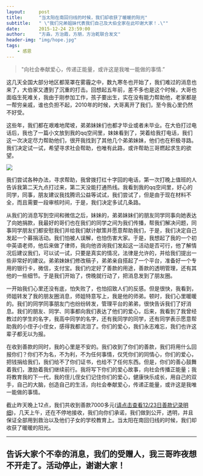 ```yaml
---
layout:     post
title:      "当太阳在南回归线的时候，我们却收获了暖暖的阳光"
subtitle:   " \"我们兄弟姐妹代表我们自己及大伯全家在此叩谢大家！.\""
date:       2015-12-24 23:59:00
author:     "方淼，方治霞，方朋，方治乾联合发文"
header-img: "img/hope.jpg"
tags:
    - 感恩
---
```


> "向社会奉献爱心，传递正能量，或许这是我唯一能做的事情.”

这几天全国大部分地区都笼罩在雾霾之中，数九寒冬也开始了，我们难过的消息也来了，大伯家又遭到了沉重的打击。回想起五年前，差不多也是这个时候，大哥也面临生死难关，我由于刚参加工作，孩子要出生，实在没有能力帮助他，老家都是一帮穷亲戚，谁也负担不起，2010年的时候，大哥离开了我们，至今我心里仍然不好受。

这些年，我们都在艰难地爬坡，弟弟妹妹们也都才毕业或者未毕业。在大伯打过电话后，我也了一篇小文放到我的qq空间里，妹妹看到了，哭着给我打电话，我们这一次决定尽力帮助他们，很开我找到了其他几个弟弟妹妹，他们也在积极寻路。我们决定试一试，希望寻求社会帮助，也唯有此路，或许帮助三哥燃起求生的欲望。

![](http://paylove.github.io/img/56.pic.jpg)

我们尝试各种办法，寻求帮助，我曾拨打红十字回的电话，第一次打晚上值班的人告诉我第二天九点打过来，第二天没能打通热线。我看到我的qq空间里，好心的同学，同事，朋友建议我找腾讯公益等试试，我们尝试了，但是由于现在材料不全，而且需要一段审核时间，于是，我们决定多试几条路。

从我们的消息写到空间和微信之后，妹妹的，弟弟妹妹们的朋友同学同事向她表达了向她捐款，我最好的哥们也在我们的同学之间为我们传播，帮我们解决问题，同事同学朋友们都安慰我们并给我们献计献策并愿意帮助我们，于是，我们决定自己发起一个募捐活动。我们怕被人误解，也怕伤害大家。于是，我想起了我的一个初中英语老师，他后来做了律师，我向他咨询我们发起这一活动是否可行，他了解情况后建议我们，可以试一试，只要是真实的情况，法律是允许的，并给我们提出一些非常好的建议。弟弟妹妹们修改稿子，弟弟亲自搭起了一个平台，准备好一个专用的银行卡，微信，支付宝。我们约定好了善款的用途，善款的透明管理，还有其他的一些细节。于是我们开始了，傍晚就行动了，把消息发到了朋友圈。

一开始我们心里还没有底，怕失败了，也怕招致人们的反感。但是很快，我看到，师姐转发了我的朋友圈消息，师姐特意写上，我是他的师弟。顿时，我们心里暖暖的。我们的同学同事朋友门也纷纷转发，管理平台的弟弟，很快告诉我们了好消息。我们的朋友、同学、同事都向我们表达了他们的爱心，后来，我看到了我曾经教过的学生的名字，我高中同学的名字，还有我同学的同学，还有同学表示愿意帮助我的小侄子小侄女，感得我都流泪了。你们的爱心，我们永志难忘，我们也许这辈子都无以为报。

在收到善款的同时，我的心里是不安的。我们收到了你们的善款，我们将用什么回报你们？你们不为名，不为利，不为任何事情，仅凭你们的同情心，你们的爱心，把钱捐给我们，我们给不了你们证书，也给不了任何东西。但是，你们的善心鼓舞着我们，激励着我们继续前行。我将写下你们的爱心故事，向社会传播正能量；我将教育我的下一代，我的侄儿侄女们记住你们的爱心，健康快乐成长，用自己的双手，自己的大脑，创造自己的生活，向社会奉献爱心，传递正能量，或许这是我唯一能做的事情。

截止昨天晚上12点，我们共收到善款7000多元([请点击查看12/23日善款记录明细](http://paylove.github.io/2015/12/23/details/))，几天上午，还在不停地接收，我们向你们承诺，我们做到公开，透明，并且保证全部用到救治以及他们子女的学校教育上。当太阳在南回归线的时候，我们却收获了暖暖的阳光。


<hr>

## 告诉大家个不幸的消息，我们的受赠人，我三哥昨夜想不开走了。活动停止，谢谢大家！




